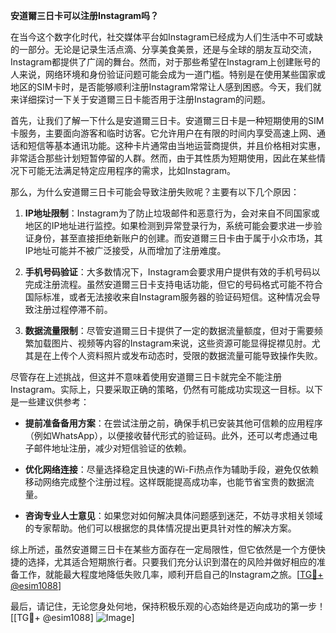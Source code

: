 **安道爾三日卡可以注册Instagram吗？**

在当今这个数字化时代，社交媒体平台如Instagram已经成为人们生活中不可或缺的一部分。无论是记录生活点滴、分享美食美景，还是与全球的朋友互动交流，Instagram都提供了广阔的舞台。然而，对于那些希望在Instagram上创建账号的人来说，网络环境和身份验证问题可能会成为一道门槛。特别是在使用某些国家或地区的SIM卡时，是否能够顺利注册Instagram常常让人感到困惑。今天，我们就来详细探讨一下关于安道爾三日卡能否用于注册Instagram的问题。

首先，让我们了解一下什么是安道爾三日卡。安道爾三日卡是一种短期使用的SIM卡服务，主要面向游客和临时访客。它允许用户在有限的时间内享受高速上网、通话和短信等基本通讯功能。这种卡片通常由当地运营商提供，并且价格相对实惠，非常适合那些计划短暂停留的人群。然而，由于其性质为短期使用，因此在某些情况下可能无法满足特定应用程序的需求，比如Instagram。

那么，为什么安道爾三日卡可能会导致注册失败呢？主要有以下几个原因：

1. **IP地址限制**：Instagram为了防止垃圾邮件和恶意行为，会对来自不同国家或地区的IP地址进行监控。如果检测到异常登录行为，系统可能会要求进一步验证身份，甚至直接拒绝新账户的创建。而安道爾三日卡由于属于小众市场，其IP地址可能并不被广泛接受，从而增加了注册难度。

2. **手机号码验证**：大多数情况下，Instagram会要求用户提供有效的手机号码以完成注册流程。虽然安道爾三日卡支持电话功能，但它的号码格式可能不符合国际标准，或者无法接收来自Instagram服务器的验证码短信。这种情况会导致注册过程停滞不前。

3. **数据流量限制**：尽管安道爾三日卡提供了一定的数据流量额度，但对于需要频繁加载图片、视频等内容的Instagram来说，这些资源可能显得捉襟见肘。尤其是在上传个人资料照片或发布动态时，受限的数据流量可能导致操作失败。

尽管存在上述挑战，但这并不意味着使用安道爾三日卡就完全不能注册Instagram。实际上，只要采取正确的策略，仍然有可能成功实现这一目标。以下是一些建议供参考：

- **提前准备备用方案**：在尝试注册之前，确保手机已安装其他可信赖的应用程序（例如WhatsApp），以便接收替代形式的验证码。此外，还可以考虑通过电子邮件地址注册，减少对短信验证的依赖。
  
- **优化网络连接**：尽量选择稳定且快速的Wi-Fi热点作为辅助手段，避免仅依赖移动网络完成整个注册过程。这样既能提高成功率，也能节省宝贵的数据流量。

- **咨询专业人士意见**：如果您对如何解决具体问题感到迷茫，不妨寻求相关领域的专家帮助。他们可以根据您的具体情况提出更具针对性的解决方案。

综上所述，虽然安道爾三日卡在某些方面存在一定局限性，但它依然是一个方便快捷的选择，尤其适合短期旅行者。只要我们充分认识到潜在的风险并做好相应的准备工作，就能最大程度地降低失败几率，顺利开启自己的Instagram之旅。[[TG💪+ @esim1088](https://t.me/s/esim1088)]

最后，请记住，无论您身处何地，保持积极乐观的心态始终是迈向成功的第一步！[[TG💪+ @esim1088] ![Image](https://i.postimg.cc/4NQfJmqS/Snipaste-2025-05-13-00-14-12.png)]
